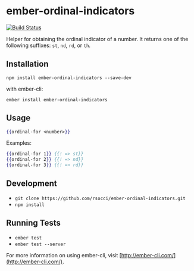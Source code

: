 # ember-ordinal-indicators
[![Build
Status](https://travis-ci.com/rsocci/ember-ordinal-indicators.svg?token=u8nEZqCti1s9YTdNGA5X&branch=master)](https://travis-ci.com/rsocci/ember-ordinal-indicators)

Helper for obtaining the ordinal indicator of a number.
It returns one of the following suffixes: `st`, `nd`, `rd`, or `th`.

## Installation

`npm install ember-ordinal-indicators --save-dev`

with ember-cli:

`ember install ember-ordinal-indicators`

## Usage

```hbs
{{ordinal-for <number>}}
```

Examples:

```hbs
{{ordinal-for 1}} {{! => st}}
{{ordinal-for 2}} {{! => nd}}
{{ordinal-for 3}} {{! => rd}}
```

## Development
* `git clone https://github.com/rsocci/ember-ordinal-indicators.git`
* `npm install`

## Running Tests
* `ember test`
* `ember test --server`

For more information on using ember-cli, visit [http://ember-cli.com/](http://ember-cli.com/).

